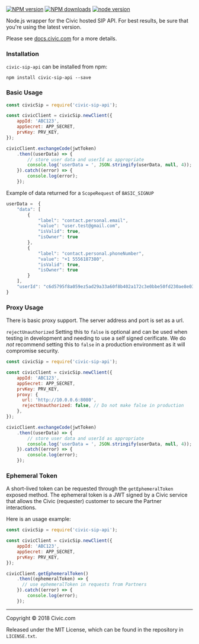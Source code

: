 [![NPM version](http://img.shields.io/npm/v/civic-sip-api.svg?style=flat-square)](https://www.npmjs.com/package/civic-sip-api)
[![NPM downloads](http://img.shields.io/npm/dm/civic-sip-api.svg?style=flat-square)](https://www.npmjs.com/package/civic-sip-api)
[![node version](http://img.shields.io/node/v/civic-sip-api.svg?style=flat-square)](https://www.npmjs.com/package/civic-sip-api)

Node.js wrapper for the Civic hosted SIP API.  For best results, be sure that you're using the latest version.

Please see [docs.civic.com](https://docs.civic.com) for a more details.

### Installation

`civic-sip-api` can be installed from npm:

```shell
npm install civic-sip-api --save
```

### Basic Usage
```javascript
const civicSip = require('civic-sip-api');

const civicClient = civicSip.newClient({
    appId: 'ABC123',
    appSecret: APP_SECRET,
    prvKey: PRV_KEY,
});

civicClient.exchangeCode(jwtToken)
    .then((userData) => {
        // store user data and userId as appropriate
        console.log('userData = ', JSON.stringify(userData, null, 4));
    }).catch((error) => {
        console.log(error);
    });
```
Example of data returned for a `ScopeRequest` of `BASIC_SIGNUP`
```javascript
userData =  {
    "data": [
        {
            "label": "contact.personal.email",
            "value": "user.test@gmail.com",
            "isValid": true,
            "isOwner": true
        },
        {
            "label": "contact.personal.phoneNumber",
            "value": "+1 5556187380",
            "isValid": true,
            "isOwner": true
        }
    ],
    "userId": "c6d5795f8a059ez5ad29a33a60f8b402a172c3e0bbe50fd230ae8e0303609b42"
}
```

### Proxy Usage
There is basic proxy support. The server address and port is set as a url.

`rejectUnauthorized` Setting this to `false` is optional and can be used when testing in development and needing to use a self signed cerificate. We do *not* recommend setting this to `false` in a production environment as it will compromise security.

```javascript
const civicSip = require('civic-sip-api');

const civicClient = civicSip.newClient({
    appId: 'ABC123',
    appSecret: APP_SECRET,
    prvKey: PRV_KEY,
    proxy: {
      url: 'http://10.0.0.6:8080',
      rejectUnauthorized: false, // Do not make false in production
    },
});

civicClient.exchangeCode(jwtToken)
    .then((userData) => {
        // store user data and userId as appropriate
        console.log('userData = ', JSON.stringify(userData, null, 4));
    }).catch((error) => {
        console.log(error);
    });
```

### Ephemeral Token

A short-lived token can be requested through the `getEphemeralToken` exposed method. The ephemeral token is a JWT signed by a Civic service that allows the Civic (requester) customer to secure the Partner interactions.

Here is an usage example:

```javascript
const civicSip = require('civic-sip-api');

const civicClient = civicSip.newClient({
    appId: 'ABC123',
    appSecret: APP_SECRET,
    prvKey: PRV_KEY,
});

civicClient.getEphemeralToken()
    .then((ephemeralToken) => {
      // use ephemeralToken in requests from Partners
    }).catch((error) => {
        console.log(error);
    });
```

---
Copyright &copy; 2018 Civic.com

Released under the MIT License, which can be found in the repository in `LICENSE.txt`.



